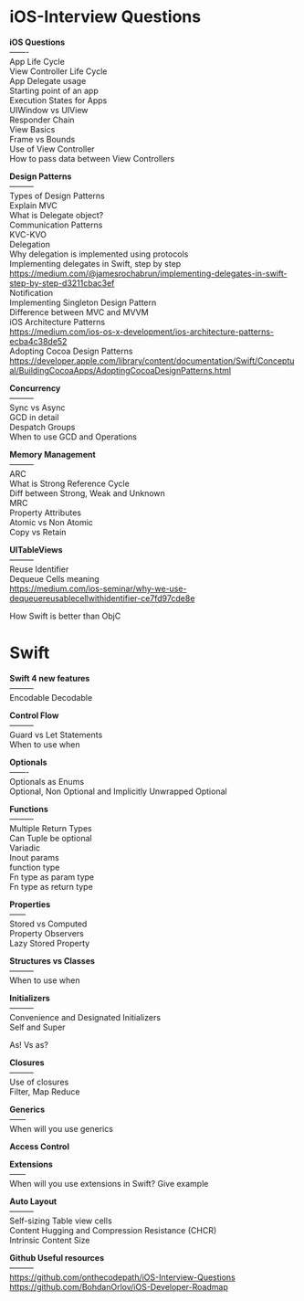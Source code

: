 # iOS-Interview Questions

<b>iOS Questions</b> <br />
——- <br />
App Life Cycle <br />
View Controller Life Cycle <br />
App Delegate usage <br />
Starting point of an app <br />
Execution States for Apps <br />
UIWindow vs UIView <br />
Responder Chain <br />
View Basics <br />
Frame vs Bounds <br />
Use of View Controller <br />
How to pass data between View Controllers <br />

<b>Design Patterns</b> <br />
——— <br />
Types of Design Patterns <br />
Explain MVC <br />
What is Delegate object? <br />
Communication Patterns <br />
KVC-KVO <br />
Delegation <br />
Why delegation is implemented using protocols <br />
Implementing delegates in Swift, step by step <br />
https://medium.com/@jamesrochabrun/implementing-delegates-in-swift-step-by-step-d3211cbac3ef <br />
Notification <br />
Implementing Singleton Design Pattern<br />
Difference between MVC and MVVM<br />
iOS Architecture Patterns <br />
https://medium.com/ios-os-x-development/ios-architecture-patterns-ecba4c38de52<br />
Adopting Cocoa Design Patterns <br />
https://developer.apple.com/library/content/documentation/Swift/Conceptual/BuildingCocoaApps/AdoptingCocoaDesignPatterns.html


<b>Concurrency</b> <br />
——— <br />
Sync vs Async <br />
GCD in detail <br />
Despatch Groups <br />
When to use GCD and Operations <br />

<b>Memory Management</b> <br />
——— <br />
ARC <br />
What is Strong Reference Cycle <br />
Diff between Strong, Weak and Unknown <br />
MRC <br />
Property Attributes <br />
Atomic vs Non Atomic <br />
Copy vs Retain <br />

<b>UITableViews</b> <br />
——— <br />
Reuse Identifier <br />
Dequeue Cells meaning <br /> https://medium.com/ios-seminar/why-we-use-dequeuereusablecellwithidentifier-ce7fd97cde8e

How Swift is better than ObjC

Swift
=======

<b>Swift 4 new features</b> <br />
——— <br />
Encodable Decodable <br />

<b>Control Flow</b> <br />
——— <br />
Guard vs Let Statements <br />
When to use when <br />

<b>Optionals </b> <br />
——- <br />
Optionals as Enums <br />
Optional, Non Optional and Implicitly Unwrapped Optional <br />

<b>Functions </b><br />
——— <br />
Multiple Return Types <br />
Can Tuple be optional <br />
Variadic <br />
Inout params <br />
function type <br />
Fn type as param type <br />
Fn type as return type <br />

<b>Properties</b> <br />
—— <br />
Stored vs Computed <br />
Property Observers <br />
Lazy Stored Property <br />

<b>Structures vs Classes </b> <br />
——— <br />
When to use when <br />

<b>Initializers </b><br />
——— <br />
Convenience and Designated Initializers <br />
Self and Super <br />

As! Vs as? <br />

<b>Closures </b><br />
——— <br />
Use of closures <br />
Filter, Map Reduce <br />


<b>Generics</b> <br />
—— <br />
When will you use generics <br />

<b>Access Control </b><br />

<b>Extensions</b> <br />
—— <br />
When will you use extensions in Swift? Give example <br />

<b>Auto Layout</b> <br />
——— <br />
Self-sizing Table view cells <br />
Content Hugging and Compression Resistance (CHCR) <br />
Intrinsic Content Size <br />

<b>Github Useful resources</b> <br />
———<br />
https://github.com/onthecodepath/iOS-Interview-Questions <br />
https://github.com/BohdanOrlov/iOS-Developer-Roadmap
